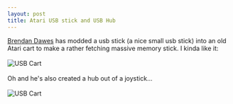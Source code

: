 ```yaml
--- 
layout: post
title: Atari USB stick and USB Hub
---
```

[Brendan Dawes](http://www.brendandawes.com/) has modded a usb stick (a nice small usb stick) into an old Atari cart to make a rather fetching massive memory stick. I kinda like it:<br /><br />![USB Cart](http://www.brendandawes.com/blog_images/atari_1.jpg "USB Cart")<br /><br />Oh and he's also created a hub out of a joystick...<br /><br />![USB Cart](http://www.brendandawes.com/blog_images/atari_joystick_usb.jpg "USB Cart")<br />
